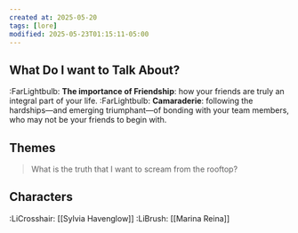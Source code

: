 ```yaml
---
created at: 2025-05-20
tags: [lore]
modified: 2025-05-23T01:15:11-05:00
---
```

## What Do I want to Talk About?
:FarLightbulb: **The importance of Friendship**: how your friends are truly an integral part of your life.
:FarLightbulb: **Camaraderie**: following the hardships—and emerging triumphant—of bonding with your team members, who may not be your friends to begin with.

## Themes
> What is the truth that I want to scream from the rooftop?

## Characters
:LiCrosshair: [[Sylvia Havenglow]]
:LiBrush: [[Marina Reina]]
